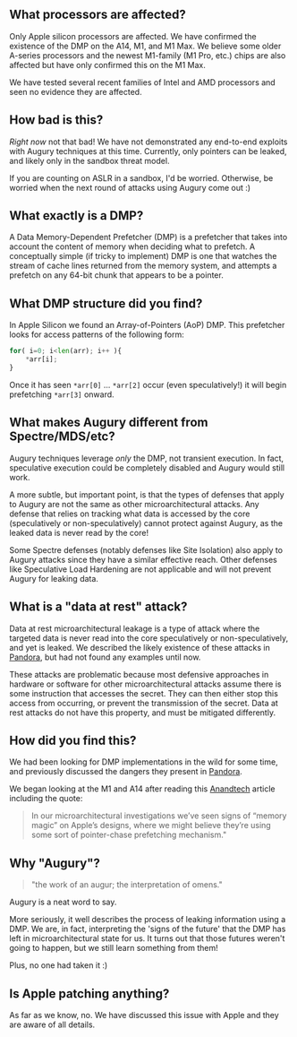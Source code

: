 ## What processors are affected?

Only Apple silicon processors are affected. We have confirmed the
existence of the DMP on the A14, M1, and M1 Max. We believe some older A-series
processors and the newest M1-family (M1 Pro, etc.) chips are also
affected but have only confirmed this on the M1 Max.

We have tested several recent families of Intel and AMD processors and
seen no evidence they are affected.

## How bad is this?

_Right now_ not that bad! We have not demonstrated any end-to-end
exploits with Augury techniques at this time. Currently, only pointers
can be leaked, and likely only in the sandbox threat model.

If you are counting on ASLR in a sandbox, I'd be worried. Otherwise,
be worried when the next round of attacks using Augury come out :)

## What exactly is a DMP?

A Data Memory-Dependent Prefetcher (DMP) is a prefetcher that takes
into account the content of memory when deciding what to prefetch. A
conceptually simple (if tricky to implement) DMP is one that watches
the stream of cache lines returned from the memory system, and
attempts a prefetch on any 64-bit chunk that appears to be a pointer.

## What DMP structure did you find?

In Apple Silicon we found an Array-of-Pointers (AoP) DMP. This
prefetcher looks for access patterns of the following form:

```python
for( i=0; i<len(arr); i++ ){
    *arr[i];
}
```

Once it has seen `*arr[0]` ... `*arr[2]` occur (even speculatively!)
it will begin prefetching `*arr[3]` onward.

## What makes Augury different from Spectre/MDS/etc?

Augury techniques leverage _only_ the DMP, not transient execution. In
fact, speculative execution could be completely disabled and Augury
would still work.

A more subtle, but important point, is that the types of defenses that
apply to Augury are not the same as other microarchitectural
attacks. Any defense that relies on tracking what data is accessed by
the core (speculatively or non-speculatively) cannot protect against
Augury, as the leaked data is never read by the core!

Some Spectre defenses (notably defenses like Site Isolation) also
apply to Augury attacks since they have a similar effective
reach. Other defenses like Speculative Load Hardening are not
applicable and will not prevent Augury for leaking data.

## What is a "data at rest" attack?

Data at rest microarchitectural leakage is a type of attack where the
targeted data is never read into the core speculatively or
non-speculatively, and yet is leaked. We described the likely
existence of these attacks in
[Pandora](https://homes.cs.washington.edu/~dkohlbre/papers/pandora_isca2021.pdf), but
had not found any examples until now.

These attacks are problematic because most defensive approaches in
hardware or software for other microarchitectural attacks assume there
is some instruction that accesses the secret. They can then either
stop this access from occurring, or prevent the transmission of the
secret. Data at rest attacks do not have this property, and must be
mitigated differently.

## How did you find this?

We had been looking for DMP implementations in the wild for some time,
and previously discussed the dangers they present in
[Pandora](https://homes.cs.washington.edu/~dkohlbre/papers/pandora_isca2021.pdf).

We began looking at the M1 and A14 after reading this
[Anandtech](https://www.anandtech.com/show/16226/apple-silicon-m1-a14-deep-dive/3)
article including the quote:

> In our microarchitectural investigations we’ve seen signs of “memory
> magic” on Apple’s designs, where we might believe they’re using some
> sort of pointer-chase prefetching mechanism."

## Why "Augury"?

> "the work of an augur; the interpretation of omens."

Augury is a neat word to say.

More seriously, it well describes the process of leaking information
using a DMP. We are, in fact, interpreting the 'signs of the future'
that the DMP has left in microarchitectural state for us. It turns out
that those futures weren't going to happen, but we still learn
something from them!

Plus, no one had taken it :)

## Is Apple patching anything?

As far as we know, no.
We have discussed this issue with Apple and they are aware of all details.
